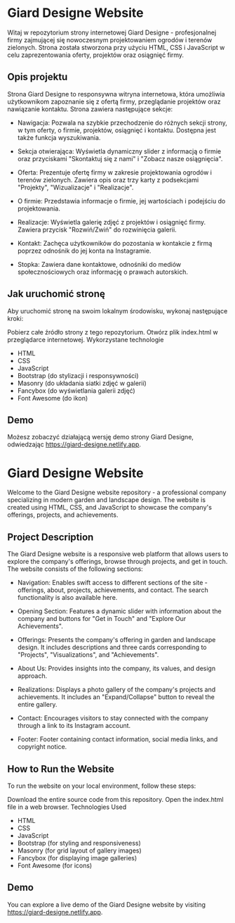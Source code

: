 # Giard Designe Website

Witaj w repozytorium strony internetowej Giard Designe - profesjonalnej firmy zajmującej się nowoczesnym projektowaniem ogrodów i terenów zielonych. Strona została stworzona przy użyciu HTML, CSS i JavaScript w celu zaprezentowania oferty, projektów oraz osiągnięć firmy.

## Opis projektu

Strona Giard Designe to responsywna witryna internetowa, która umożliwia użytkownikom zapoznanie się z ofertą firmy, przeglądanie projektów oraz nawiązanie kontaktu. Strona zawiera następujące sekcje:

* Nawigacja: Pozwala na szybkie przechodzenie do różnych sekcji strony, w tym oferty, o firmie, projektów, osiągnięć i kontaktu. Dostępna jest także funkcja wyszukiwania.

* Sekcja otwierająca: Wyświetla dynamiczny slider z informacją o firmie oraz przyciskami "Skontaktuj się z nami" i "Zobacz nasze osiągnięcia".

* Oferta: Prezentuje ofertę firmy w zakresie projektowania ogrodów i terenów zielonych. Zawiera opis oraz trzy karty z podsekcjami "Projekty", "Wizualizacje" i "Realizacje".

* O firmie: Przedstawia informacje o firmie, jej wartościach i podejściu do projektowania.

* Realizacje: Wyświetla galerię zdjęć z projektów i osiągnięć firmy. Zawiera przycisk "Rozwiń/Zwiń" do rozwinięcia galerii.

* Kontakt: Zachęca użytkowników do pozostania w kontakcie z firmą poprzez odnośnik do jej konta na Instagramie.

* Stopka: Zawiera dane kontaktowe, odnośniki do mediów społecznościowych oraz informację o prawach autorskich.


## Jak uruchomić stronę

Aby uruchomić stronę na swoim lokalnym środowisku, wykonaj następujące kroki:

Pobierz całe źródło strony z tego repozytorium.
Otwórz plik index.html w przeglądarce internetowej.
Wykorzystane technologie

* HTML
* CSS
* JavaScript
* Bootstrap (do stylizacji i responsywności)
* Masonry (do układania siatki zdjęć w galerii)
* Fancybox (do wyświetlania galerii zdjęć)
* Font Awesome (do ikon)

## Demo

Możesz zobaczyć działającą wersję demo strony Giard Designe, odwiedzając https://giard-designe.netlify.app.




# Giard Designe Website

Welcome to the Giard Designe website repository - a professional company specializing in modern garden and landscape design. The website is created using HTML, CSS, and JavaScript to showcase the company's offerings, projects, and achievements.

## Project Description

The Giard Designe website is a responsive web platform that allows users to explore the company's offerings, browse through projects, and get in touch. The website consists of the following sections:

* Navigation: Enables swift access to different sections of the site - offerings, about, projects, achievements, and contact. The search functionality is also available here.

* Opening Section: Features a dynamic slider with information about the company and buttons for "Get in Touch" and "Explore Our Achievements".

* Offerings: Presents the company's offering in garden and landscape design. It includes descriptions and three cards corresponding to "Projects", "Visualizations", and "Achievements".

* About Us: Provides insights into the company, its values, and design approach.

* Realizations: Displays a photo gallery of the company's projects and achievements. It includes an "Expand/Collapse" button to reveal the entire gallery.

* Contact: Encourages visitors to stay connected with the company through a link to its Instagram account.

* Footer: Footer containing contact information, social media links, and copyright notice.


## How to Run the Website

To run the website on your local environment, follow these steps:

Download the entire source code from this repository.
Open the index.html file in a web browser.
Technologies Used

* HTML
* CSS
* JavaScript
* Bootstrap (for styling and responsiveness)
* Masonry (for grid layout of gallery images)
* Fancybox (for displaying image galleries)
* Font Awesome (for icons)

## Demo

You can explore a live demo of the Giard Designe website by visiting https://giard-designe.netlify.app.